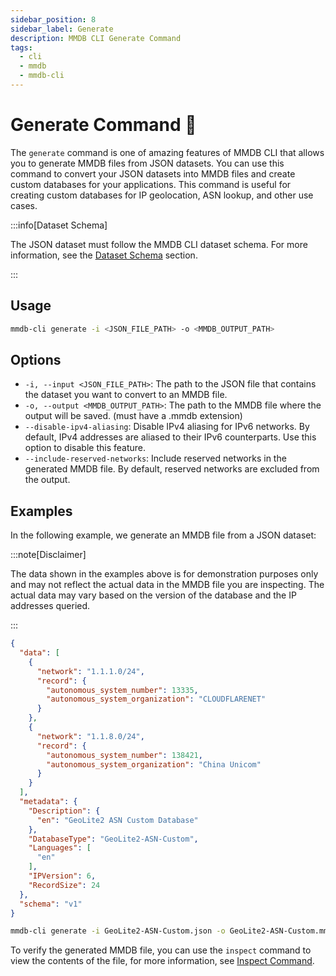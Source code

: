 ```yaml
---
sidebar_position: 8
sidebar_label: Generate
description: MMDB CLI Generate Command
tags:
  - cli
  - mmdb
  - mmdb-cli
---
```


# Generate Command 🧬

The `generate` command is one of amazing features of MMDB CLI that allows you to generate MMDB files from JSON datasets. You can use this command to convert your JSON datasets into MMDB files and create custom databases for your applications. This command is useful for creating custom databases for IP geolocation, ASN lookup, and other use cases.

:::info[Dataset Schema]

The JSON dataset must follow the MMDB CLI dataset schema. For more information, see the [Dataset Schema](../dataset-schema) section.

:::

## Usage

```bash
mmdb-cli generate -i <JSON_FILE_PATH> -o <MMDB_OUTPUT_PATH>
```

## Options

- `-i, --input <JSON_FILE_PATH>`: The path to the JSON file that contains the dataset you want to convert to an MMDB file.
- `-o, --output <MMDB_OUTPUT_PATH>`: The path to the MMDB file where the output will be saved. (must have a .mmdb extension)
- `--disable-ipv4-aliasing`: Disable IPv4 aliasing for IPv6 networks. By default, IPv4 addresses are aliased to their IPv6 counterparts. Use this option to disable this feature.
- `--include-reserved-networks`: Include reserved networks in the generated MMDB file. By default, reserved networks are excluded from the output.

## Examples

In the following example, we generate an MMDB file from a JSON dataset:

:::note[Disclaimer]

The data shown in the examples above is for demonstration purposes only and may not reflect the actual data in the MMDB file you are inspecting. The actual data may vary based on the version of the database and the IP addresses queried.

:::

```json
{
  "data": [
    {
      "network": "1.1.1.0/24",
      "record": {
        "autonomous_system_number": 13335,
        "autonomous_system_organization": "CLOUDFLARENET"
      }
    },
    {
      "network": "1.1.8.0/24",
      "record": {
        "autonomous_system_number": 138421,
        "autonomous_system_organization": "China Unicom"
      }
    }
  ],
  "metadata": {
    "Description": {
      "en": "GeoLite2 ASN Custom Database"
    },
    "DatabaseType": "GeoLite2-ASN-Custom",
    "Languages": [
      "en"
    ],
    "IPVersion": 6,
    "RecordSize": 24
  },
  "schema": "v1"
}
```

```bash
mmdb-cli generate -i GeoLite2-ASN-Custom.json -o GeoLite2-ASN-Custom.mmdb
```

To verify the generated MMDB file, you can use the `inspect` command to view the contents of the file, for more information, see [Inspect Command](./inspect).

